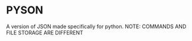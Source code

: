 # PYSON
A version of JSON made specifically for python. NOTE: COMMANDS AND FILE STORAGE ARE DIFFERENT
